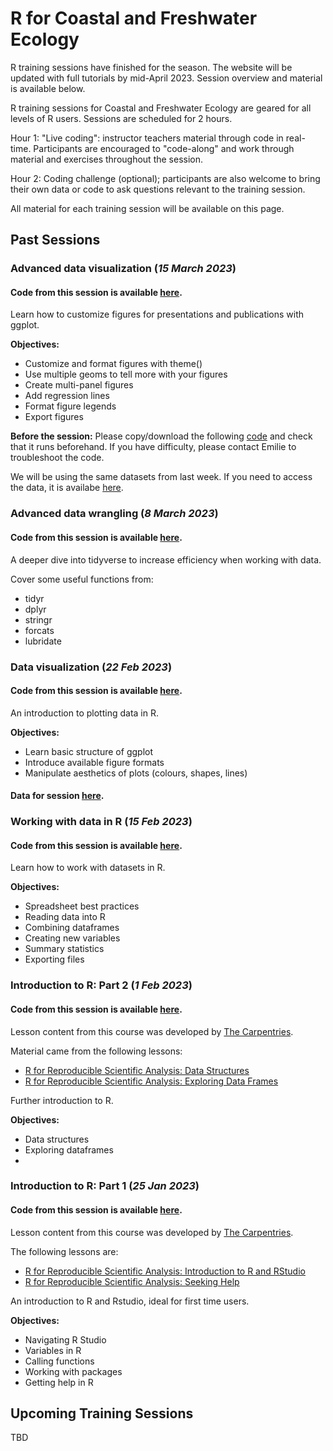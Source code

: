 # R for Coastal and Freshwater Ecology

R training sessions have finished for the season. The website will be updated with full tutorials by mid-April 2023. Session overview and material is available below.


R training sessions for Coastal and Freshwater Ecology are geared for all levels of R users. Sessions are scheduled for 2 hours. 

Hour 1: "Live coding": instructor teachers material through code in real-time. Participants are encouraged to "code-along" and work through material and exercises throughout the session. 

Hour 2: Coding challenge (optional); participants are also welcome to bring their own data or code to ask questions relevant to the training session.

All material for each training session will be available on this page. 

## Past Sessions

### Advanced data visualization (*15 March 2023*) 
#### Code from this session is available [here](https://github.com/eageissinger/R-CAFE/tree/main/WorkingWithData).

Learn how to customize figures for presentations and publications with ggplot. 

**Objectives:** 
- Customize and format figures with theme()
- Use multiple geoms to tell more with your figures
- Create multi-panel figures
- Add regression lines
- Format figure legends
- Export figures

**Before the session:** Please copy/download the following [code](https://github.com/eageissinger/R-CAFE/blob/main/WorkingWithData/Session6_AdvancedDataVis_CodeAlong.R) and check that it runs beforehand. If you have difficulty, please contact Emilie to troubleshoot the code.

We will be using the same datasets from last week. If you need to access the data, it is availabe [here](https://github.com/eageissinger/R-CAFE/tree/main/data/).


### Advanced data wrangling (*8 March 2023*)
#### Code from this session is available [here](https://github.com/eageissinger/R-CAFE/tree/main/WorkingWithData).

A deeper dive into tidyverse to increase efficiency when working with data. 

Cover some useful functions from: 
- tidyr 
- dplyr 
- stringr 
- forcats 
- lubridate

### Data visualization (*22 Feb 2023*)
#### Code from this session is available [here](https://github.com/eageissinger/R-CAFE/tree/main/WorkingWithData).

An introduction to plotting data in R. 

**Objectives:** 
- Learn basic structure of ggplot 
- Introduce available figure formats 
- Manipulate aesthetics of plots (colours, shapes, lines) 

#### Data for session [here](https://github.com/eageissinger/R-CAFE/tree/main/data/).

### Working with data in R (*15 Feb 2023*)
#### Code from this session is available [here](https://github.com/eageissinger/R-CAFE/tree/main/WorkingWithData).
 
Learn how to work with datasets in R.  

**Objectives:** 
- Spreadsheet best practices 
- Reading data into R
- Combining dataframes 
- Creating new variables
- Summary statistics
- Exporting files 

### Introduction to R: Part 2 (*1 Feb 2023*)
#### Code from this session is available [here](https://github.com/eageissinger/R-CAFE/tree/main/IntroR).

Lesson content from this course was developed by [The Carpentries](https://carpentries.org). 

Material came from the following lessons: 
- [R for Reproducible Scientific Analysis: Data Structures](https://swcarpentry.github.io/r-novice-gapminder/04-data-structures-part1/index.html) 
- [R for Reproducible Scientific Analysis: Exploring Data Frames](https://swcarpentry.github.io/r-novice-gapminder/05-data-structures-part2/index.html) 

Further introduction to R. 

**Objectives:**
- Data structures 
- Exploring dataframes 
- 
### Introduction to R: Part 1 (*25 Jan 2023*)
#### Code from this session is available [here](https://github.com/eageissinger/R-CAFE/tree/main/IntroR). 

Lesson content from this course was developed by [The Carpentries](https://carpentries.org). 

The following lessons are: 
- [R for Reproducible Scientific Analysis: Introduction to R and RStudio](https://swcarpentry.github.io/r-novice-gapminder/01-rstudio-intro/index.html) 
- [R for Reproducible Scientific Analysis: Seeking Help](https://swcarpentry.github.io/r-novice-gapminder/03-seeking-help/index.html) 

An introduction to R and Rstudio, ideal for first time users. 

**Objectives:** 
- Navigating R Studio 
- Variables in R 
- Calling functions 
- Working with packages 
- Getting help in R 

## Upcoming Training Sessions 
TBD


